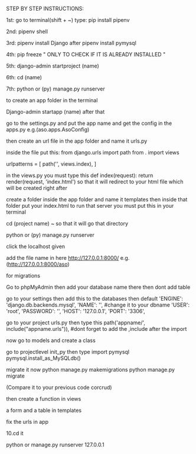 STEP BY STEP INSTRUCTIONS:


1st: go to  terminal(shift + ~) type: pip install pipenv

2nd: pipenv shell

3rd: pipenv install Django after pipenv install pymysql

4th: pip freeze " ONLY TO CHECK IF IT IS ALREADY INSTALLED "

5th: django-admin startproject (name)

6th: cd (name)

7th: python or (py) manage.py runserver

to create an app folder in the terminal

Django-admin startapp (name)
after that

go to the settings.py and put the app name and get the config in the apps.py e.g.(aso.apps.AsoConfig)

then create an url file in the app folder and name it urls.py

inside the file put this: from django.urls import path from . import views

urlpatterns = [ path('', views.index), ]

in the views.py you must type this def index(request): return render(request, 'index.html') so that it will redirect to your html file which will be created right after

create a folder inside the app folder and name it templates then inside that folder put your index.html to run that server you must put this in your terminal

cd (project name) ~ so that it will go that directory

python or (py) manage.py runserver

click the localhost given

add the file name in here http://127.0.0.1:8000/ e.g.(http://127.0.0.1:8000/aso)

for migrations

Go to phpMyAdmin then add your database name there then dont add table

go to your settings then add this to the databases then default 'ENGINE': 'django.db.backends.mysql', 'NAME': '', #change it to your dbname 'USER': 'root', 'PASSWORD': '', 'HOST': '127.0.0.1', 'PORT': '3306',

go to your project urls.py then type this path('appname/', include("appname.urls")), #dont forget to add the ,include after the import

now go to models and create a class

go to projectlevel init_py then type import pymysql pymysql.install_as_MySQLdb()

migrate it now python manage.py makemigrations python manage.py migrate

(Compare it to your previous code corcrud)

then create a function in views

a form and a table in templates

fix the urls in app

10.cd it

python or manage.py runserver
127.0.0.1
